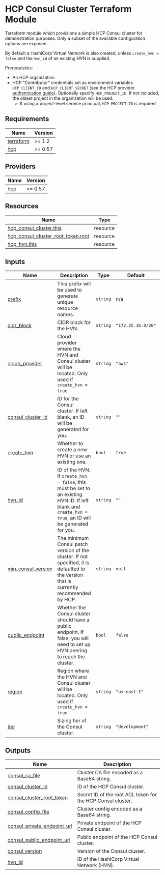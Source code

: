 # HCP Consul Cluster Terraform Module

Terraform module which provisions a simple HCP Consul cluster for demonstration purposes. Only a subset of the available configuration options are exposed.

By default a HashiCorp Virtual Network is also created, unless `create_hvn = false` and the `hvn_id` of an existing HVN is supplied.

Prerequisites:

- An HCP organization
- HCP "Contributor" credentials set as environment variables `HCP_CLIENT_ID` and `HCP_CLIENT_SECRET` (see the HCP provider [authentication guide](https://registry.terraform.io/providers/hashicorp/hcp/latest/docs/guides/auth)). Optionally specify `HCP_PROJECT_ID`. If not included, the oldest project in the organization will be used.
  - If using a project-level service principal, `HCP_PROJECT_ID` is required

<!-- BEGIN_TF_DOCS -->
## Requirements

| Name | Version |
|------|---------|
| <a name="requirement_terraform"></a> [terraform](#requirement\_terraform) | >= 1.2 |
| <a name="requirement_hcp"></a> [hcp](#requirement\_hcp) | >= 0.57 |

## Providers

| Name | Version |
|------|---------|
| <a name="provider_hcp"></a> [hcp](#provider\_hcp) | >= 0.57 |

## Resources

| Name | Type |
|------|------|
| [hcp_consul_cluster.this](https://registry.terraform.io/providers/hashicorp/hcp/latest/docs/resources/consul_cluster) | resource |
| [hcp_consul_cluster_root_token.root](https://registry.terraform.io/providers/hashicorp/hcp/latest/docs/resources/consul_cluster_root_token) | resource |
| [hcp_hvn.this](https://registry.terraform.io/providers/hashicorp/hcp/latest/docs/resources/hvn) | resource |

## Inputs

| Name | Description | Type | Default | Required |
|------|-------------|------|---------|:--------:|
| <a name="input_prefix"></a> [prefix](#input\_prefix) | This prefix will be used to generate unique resource names. | `string` | n/a | yes |
| <a name="input_cidr_block"></a> [cidr\_block](#input\_cidr\_block) | CIDR block for the HVN. | `string` | `"172.25.16.0/20"` | no |
| <a name="input_cloud_provider"></a> [cloud\_provider](#input\_cloud\_provider) | Cloud provider where the HVN and Consul cluster will be located. Only used if `create_hvn = true`. | `string` | `"aws"` | no |
| <a name="input_consul_cluster_id"></a> [consul\_cluster\_id](#input\_consul\_cluster\_id) | ID for the Consul cluster. If left blank, an ID will be generated for you. | `string` | `""` | no |
| <a name="input_create_hvn"></a> [create\_hvn](#input\_create\_hvn) | Whether to create a new HVN or use an existing one. | `bool` | `true` | no |
| <a name="input_hvn_id"></a> [hvn\_id](#input\_hvn\_id) | ID of the HVN. If `create_hvn = false`, this must be set to an existing HVN ID. If left blank and `create_hvn = true`, an ID will be generated for you. | `string` | `""` | no |
| <a name="input_min_consul_version"></a> [min\_consul\_version](#input\_min\_consul\_version) | The minimum Consul patch version of the cluster. If not specified, it is defaulted to the version that is currently recommended by HCP. | `string` | `null` | no |
| <a name="input_public_endpoint"></a> [public\_endpoint](#input\_public\_endpoint) | Whether the Consul cluster should have a public endpoint. If false, you will need to set up HVN peering to reach the cluster. | `bool` | `false` | no |
| <a name="input_region"></a> [region](#input\_region) | Region where the HVN and Consul cluster will be located. Only used if `create_hvn = true`. | `string` | `"us-east-1"` | no |
| <a name="input_tier"></a> [tier](#input\_tier) | Sizing tier of the Consul cluster. | `string` | `"development"` | no |

## Outputs

| Name | Description |
|------|-------------|
| <a name="output_consul_ca_file"></a> [consul\_ca\_file](#output\_consul\_ca\_file) | Cluster CA file encoded as a Base64 string. |
| <a name="output_consul_cluster_id"></a> [consul\_cluster\_id](#output\_consul\_cluster\_id) | ID of the HCP Consul cluster. |
| <a name="output_consul_cluster_root_token"></a> [consul\_cluster\_root\_token](#output\_consul\_cluster\_root\_token) | Secret ID of the root ACL token for the HCP Consul cluster. |
| <a name="output_consul_config_file"></a> [consul\_config\_file](#output\_consul\_config\_file) | Cluster config encoded as a Base64 string. |
| <a name="output_consul_private_endpoint_url"></a> [consul\_private\_endpoint\_url](#output\_consul\_private\_endpoint\_url) | Private endpoint of the HCP Consul cluster. |
| <a name="output_consul_public_endpoint_url"></a> [consul\_public\_endpoint\_url](#output\_consul\_public\_endpoint\_url) | Public endpoint of the HCP Consul cluster. |
| <a name="output_consul_version"></a> [consul\_version](#output\_consul\_version) | Version of the Consul cluster. |
| <a name="output_hvn_id"></a> [hvn\_id](#output\_hvn\_id) | ID of the HashiCorp Virtual Network (HVN). |
<!-- END_TF_DOCS -->